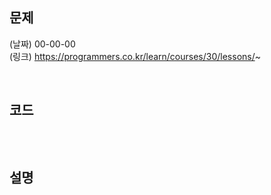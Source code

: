 ## 문제 

(날짜) 00-00-00  
(링크) https://programmers.co.kr/learn/courses/30/lessons/~

<br>


## 코드 
```py


```
<br>


## 설명
